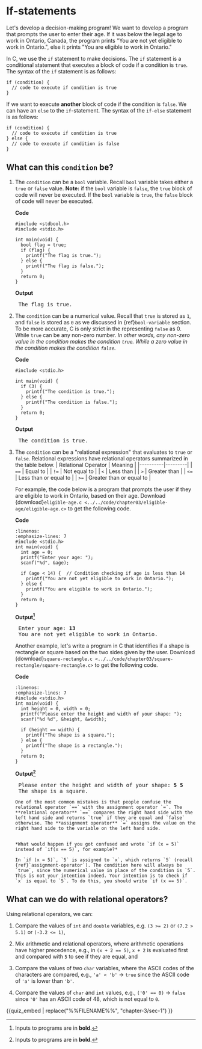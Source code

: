 # If-statements

Let's develop a decision-making program! We want to develop a program that prompts the user to enter their age. If it was below the legal age to work in Ontario, Canada, the program prints "You are not yet eligible to work in Ontario.", else it prints "You are eligible to work in Ontario."

In C, we use the `if` statement to make decisions. The `if` statement is a conditional statement that executes a block of code if a condition is `true`. The syntax of the `if` statement is as follows:

```{code-block} c
if (condition) {
  // code to execute if condition is true
}
```

If we want to execute **another** block of code if the condition is `false`. We can have an `else` to the `if`-statement. The syntax of the `if-else` statement is as follows:

```{code-block} c
if (condition) {
  // code to execute if condition is true
} else {
  // code to execute if condition is false
}
```

## What can this `condition` be?

1. The `condition` can be a `bool` variable. Recall `bool` variable takes either a `true` or `false` value. **Note:** if the `bool` variable is `false`, the `true` block of code will never be executed. If the `bool` variable is `true`, the `false` block of code will never be executed.
    
    **Code**
    ```{code-block} c
    #include <stdbool.h>
    #include <stdio.h>

    int main(void) {
      bool flag = true;
      if (flag) {
        printf("The flag is true.");
      } else {
        printf("The flag is false.");
      }
      return 0;
    }
    ```
    
    **Output**
    <pre>
    The flag is true.</pre>
    
2. The `condition` can be a numerical value. Recall that `true` is stored as `1`, and `false` is stored as `0` as we discussed in {ref}`bool-variable` section. To be more accurate, C is only strict in the representing `false` as 0. While `true` can be any non-zero number. *In other words, any *non-zero* value in the condition makes the condition `true`. While a *zero* value in the condition makes the condition `false`.*

    **Code**
    ```{code-block} c
    #include <stdio.h>

    int main(void) {
      if (3) {
        printf("The condition is true.");
      } else {
        printf("The condition is false.");
      }
      return 0;
    }
    ```
    **Output**
    <pre>
    The condition is true.</pre>

3. The `condition` can be a "relational expression" that evaluates to `true` or `false`. Relational expressions have relational operators summarized in the table below.
    | Relational Operator | Meaning |
    |----------|---------|
    | `==`     | Equal to |
    | `!=`     | Not equal to |
    | `<`      | Less than |
    | `>`      | Greater than |
    | `<=`     | Less than or equal to |
    | `>=`     | Greater than or equal to |

    For example, the code below is a program that prompts the user if they are eligible to work in Ontario, based on their age. Download {download}`eligible-age.c <../../code/chapter03/eligible-age/eligible-age.c>` to get the following code.

    **Code**
    ```{code-block} c
    :linenos:
    :emphasize-lines: 7
    #include <stdio.h>
    int main(void) {
      int age = 0;
      printf("Enter your age: ");
      scanf("%d", &age);

      if (age < 14) {  // Condition checking if age is less than 14
        printf("You are not yet eligible to work in Ontario.");
      } else {
        printf("You are eligible to work in Ontario.");
      }
      return 0;
    }
    ```

    **Output[^1]**
    <pre>
    Enter your age: <b>13</b>
    You are not yet eligible to work in Ontario.</pre>

    Another example, let's write a program in C that identifies if a shape is rectangle or square based on the two sides given by the user. Download {download}`square-rectangle.c <../../code/chapter03/square-rectangle/square-rectangle.c>` to get the following code.

    **Code**
    ```{code-block} c
    :linenos:
    :emphasize-lines: 7
    #include <stdio.h>
    int main(void) {
      int height = 0, width = 0;
      printf("Please enter the height and width of your shape: ");
      scanf("%d %d", &height, &width);

      if (height == width) {
        printf("The shape is a square.");
      } else {
        printf("The shape is a rectangle.");
      }
      return 0;
    }
    ```
    **Output[^1]**
    <pre>
    Please enter the height and width of your shape: <b>5 5</b>
    The shape is a square.</pre>

    ````{admonition} Equal to $==$ Vs. Assignment $=$
    One of the most common mistakes is that people confuse the relational operator `==` with the assignment operator `=`. The **relational operator** `==` compares the right hand side with the left hand side and returns `true` if they are equal and `false` otherwise. The **assignment operator** `=` assigns the value on the right hand side to the variable on the left hand side.

    
    *What would happen if you got confused and wrote `if (x = 5)` instead of `if(x == 5)`, for example?*

    In `if (x = 5)`, `5` is assigned to `x`, which returns `5` (recall {ref}`assignment-operator`). The condition here will always be `true`, since the numerical value in place of the condition is `5`. This is not your intention indeed. Your intention is to check if `x` is equal to `5`. To do this, you should write `if (x == 5)`. 
    
    ````


## What can we do with relational operators?

Using relational operators, we can:

1. Compare the values of `int` and `double` variables, e.g. `(3 >= 2)` or `(7.2 > 5.1)` or `(-3.2 <= 1)`,

2. Mix arithmetic and relational operators, where arithmetic operations have higher precedence, e.g., in `(x + 2 == 5)`, `x + 2` is evaluated first and compared with `5` to see if they are equal, and

3. Compare the values of two `char` variables, where the ASCII codes of the characters are compared, e.g., `'a' < 'b'` $\rightarrow$ `true` since the ASCII code of `'a'` is lower than `'b'`. 

4. Compare the values of `char` and `int` values, e.g., `('0' == 0)` $\rightarrow$ `false` since `'0'` has an ASCII code of 48, which is not equal to `0`.



[^1]: Inputs to programs are in **bold**.

{{quiz_embed | replace("%%FILENAME%%", "chapter-3/sec-1") }}